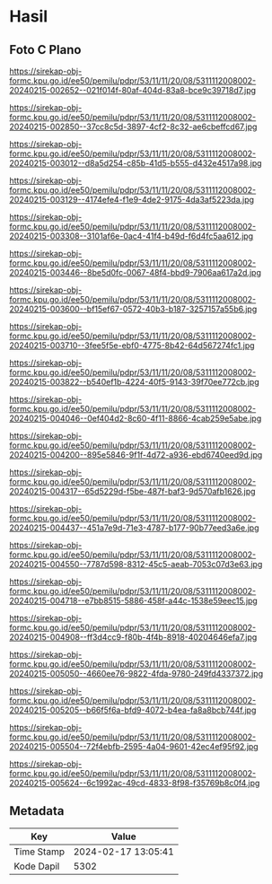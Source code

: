 # Hasil

## Foto C Plano

https://sirekap-obj-formc.kpu.go.id/ee50/pemilu/pdpr/53/11/11/20/08/5311112008002-20240215-002652--021f014f-80af-404d-83a8-bce9c39718d7.jpg

https://sirekap-obj-formc.kpu.go.id/ee50/pemilu/pdpr/53/11/11/20/08/5311112008002-20240215-002850--37cc8c5d-3897-4cf2-8c32-ae6cbeffcd67.jpg

https://sirekap-obj-formc.kpu.go.id/ee50/pemilu/pdpr/53/11/11/20/08/5311112008002-20240215-003012--d8a5d254-c85b-41d5-b555-d432e4517a98.jpg

https://sirekap-obj-formc.kpu.go.id/ee50/pemilu/pdpr/53/11/11/20/08/5311112008002-20240215-003129--4174efe4-f1e9-4de2-9175-4da3af5223da.jpg

https://sirekap-obj-formc.kpu.go.id/ee50/pemilu/pdpr/53/11/11/20/08/5311112008002-20240215-003308--3101af6e-0ac4-41f4-b49d-f6d4fc5aa612.jpg

https://sirekap-obj-formc.kpu.go.id/ee50/pemilu/pdpr/53/11/11/20/08/5311112008002-20240215-003446--8be5d0fc-0067-48f4-bbd9-7906aa617a2d.jpg

https://sirekap-obj-formc.kpu.go.id/ee50/pemilu/pdpr/53/11/11/20/08/5311112008002-20240215-003600--bf15ef67-0572-40b3-b187-3257157a55b6.jpg

https://sirekap-obj-formc.kpu.go.id/ee50/pemilu/pdpr/53/11/11/20/08/5311112008002-20240215-003710--3fee5f5e-ebf0-4775-8b42-64d567274fc1.jpg

https://sirekap-obj-formc.kpu.go.id/ee50/pemilu/pdpr/53/11/11/20/08/5311112008002-20240215-003822--b540ef1b-4224-40f5-9143-39f70ee772cb.jpg

https://sirekap-obj-formc.kpu.go.id/ee50/pemilu/pdpr/53/11/11/20/08/5311112008002-20240215-004046--0ef404d2-8c60-4f11-8866-4cab259e5abe.jpg

https://sirekap-obj-formc.kpu.go.id/ee50/pemilu/pdpr/53/11/11/20/08/5311112008002-20240215-004200--895e5846-9f1f-4d72-a936-ebd6740eed9d.jpg

https://sirekap-obj-formc.kpu.go.id/ee50/pemilu/pdpr/53/11/11/20/08/5311112008002-20240215-004317--65d5229d-f5be-487f-baf3-9d570afb1626.jpg

https://sirekap-obj-formc.kpu.go.id/ee50/pemilu/pdpr/53/11/11/20/08/5311112008002-20240215-004437--451a7e9d-71e3-4787-b177-90b77eed3a6e.jpg

https://sirekap-obj-formc.kpu.go.id/ee50/pemilu/pdpr/53/11/11/20/08/5311112008002-20240215-004550--7787d598-8312-45c5-aeab-7053c07d3e63.jpg

https://sirekap-obj-formc.kpu.go.id/ee50/pemilu/pdpr/53/11/11/20/08/5311112008002-20240215-004718--e7bb8515-5886-458f-a44c-1538e59eec15.jpg

https://sirekap-obj-formc.kpu.go.id/ee50/pemilu/pdpr/53/11/11/20/08/5311112008002-20240215-004908--ff3d4cc9-f80b-4f4b-8918-40204646efa7.jpg

https://sirekap-obj-formc.kpu.go.id/ee50/pemilu/pdpr/53/11/11/20/08/5311112008002-20240215-005050--4660ee76-9822-4fda-9780-249fd4337372.jpg

https://sirekap-obj-formc.kpu.go.id/ee50/pemilu/pdpr/53/11/11/20/08/5311112008002-20240215-005205--b66f5f6a-bfd9-4072-b4ea-fa8a8bcb744f.jpg

https://sirekap-obj-formc.kpu.go.id/ee50/pemilu/pdpr/53/11/11/20/08/5311112008002-20240215-005504--72f4ebfb-2595-4a04-9601-42ec4ef95f92.jpg

https://sirekap-obj-formc.kpu.go.id/ee50/pemilu/pdpr/53/11/11/20/08/5311112008002-20240215-005624--6c1992ac-49cd-4833-8f98-f35769b8c0f4.jpg


## Metadata

| Key        | Value               |
| ---------- | ------------------- |
| Time Stamp | 2024-02-17 13:05:41 |
| Kode Dapil | 5302                |



